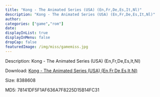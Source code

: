 ```yaml
---
title: "Kong - The Animated Series (USA) (En,Fr,De,Es,It,Nl)"
description: "Kong - The Animated Series (USA) (En,Fr,De,Es,It,Nl)"
author: 
categories: ["game","rom"]
date: 
displayInList: true
displayInMenu: false
dropCap: false
featuredImage: /img/miss/gamemiss.jpg
---
```


Description: Kong - The Animated Series (USA) (En,Fr,De,Es,It,Nl)

Download: <a style="text-decoration:underline;" href="https://mega.nz/#!jfByXCCC!BoyzCEu0O5838elXpEcwRHNENvvL3UaQiqWQfigMqPg" target = "_blank" rel = "nofollow" > Kong - The Animated Series (USA) (En,Fr,De,Es,It,Nl)</a>

Size: 8388608

MD5: 78141DF5F1AF636A7F8225D15B14FC31

